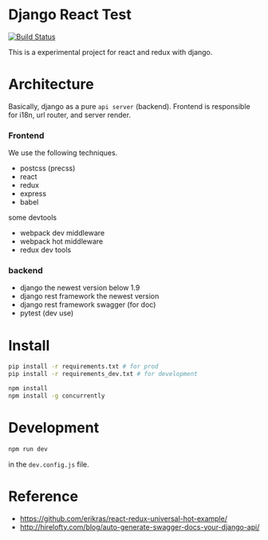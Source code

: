 # Django React Test

[![Build Status](https://travis-ci.org/sillygod/django-react-test.svg?branch=master)](https://travis-ci.org/sillygod/django-react-test)


This is a experimental project for react and redux with django. 


# Architecture

Basically, django as a pure `api server` (backend). Frontend is responsible for i18n, url router, and server render.


### Frontend

We use the following techniques.

 - postcss (precss)
 - react
 - redux
 - express
 - babel
 
 
some devtools
 
 - webpack dev middleware
 - webpack hot middleware
 - redux dev tools
 


### backend

 - django the newest version below 1.9
 - django rest framework the newest version
 - django rest framework swagger (for doc) 
 - pytest (dev use)


# Install 

```sh
pip install -r requirements.txt # for prod
pip install -r requirements_dev.txt # for development

npm install
npm install -g concurrently
```


# Development

```sh
npm run dev
```



in the `dev.config.js` file.

# Reference

 - https://github.com/erikras/react-redux-universal-hot-example/
 - http://hirelofty.com/blog/auto-generate-swagger-docs-your-django-api/

